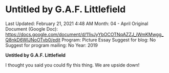 # Untitled by G.A.F. Littlefield

Last Updated: February 21, 2021 4:48 AM
Month: 04 - April
Original Document (Google Doc): https://docs.google.com/document/d/11ivJyYbOCOTNqAZZJ_iWmKMwgg_Q8nkD6WlJNoOTvb0/edit
Program: Picture Essay
Suggest for blog: No
Suggest for program mailing: No
Year: 2019

**Untitled by G.A.F. Littlefield**

I thought you said you could fly this thing. We are upside down!